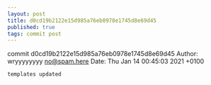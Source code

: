 ```yaml
---
layout: post
title: d0cd19b2122e15d985a76eb0978e1745d8e69d45
published: true
tags: commit post
---
```


commit d0cd19b2122e15d985a76eb0978e1745d8e69d45
Author: wryyyyyyyy <no@spam.here>
Date:   Thu Jan 14 00:45:03 2021 +0100

    templates updated
